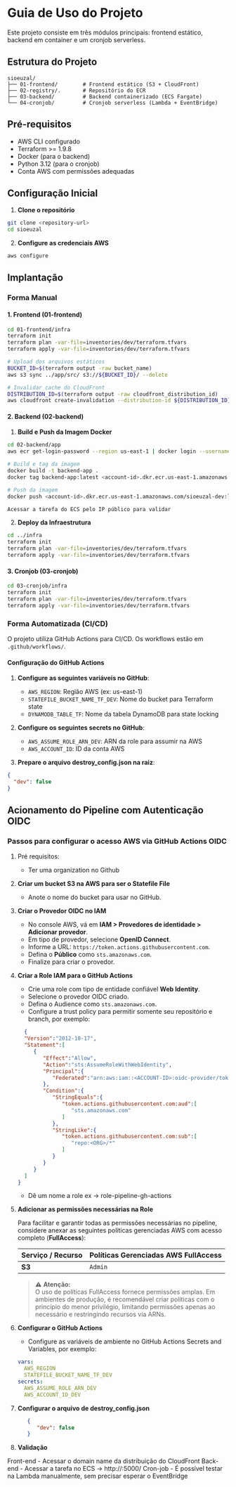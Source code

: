 # Guia de Uso do Projeto

Este projeto consiste em três módulos principais: frontend estático, backend em container e um cronjob serverless.

## Estrutura do Projeto

```
sioeuzal/
├── 01-frontend/        # Frontend estático (S3 + CloudFront)
├── 02-registry/.       # Repositório do ECR
├── 03-backend/         # Backend containerizado (ECS Fargate)
└── 04-cronjob/         # Cronjob serverless (Lambda + EventBridge)
```

## Pré-requisitos

- AWS CLI configurado
- Terraform >= 1.9.8
- Docker (para o backend)
- Python 3.12 (para o cronjob)
- Conta AWS com permissões adequadas

## Configuração Inicial

1. **Clone o repositório**
```bash
git clone <repository-url>
cd sioeuzal
```

2. **Configure as credenciais AWS**
```bash
aws configure
```

## Implantação

### Forma Manual

#### 1. Frontend (01-frontend)

```bash
cd 01-frontend/infra
terraform init
terraform plan -var-file=inventories/dev/terraform.tfvars
terraform apply -var-file=inventories/dev/terraform.tfvars

# Upload dos arquivos estáticos
BUCKET_ID=$(terraform output -raw bucket_name)
aws s3 sync ../app/src/ s3://${BUCKET_ID}/ --delete

# Invalidar cache do CloudFront
DISTRIBUTION_ID=$(terraform output -raw cloudfront_distribution_id)
aws cloudfront create-invalidation --distribution-id ${DISTRIBUTION_ID} --paths "/*"
```

#### 2. Backend (02-backend)

1. **Build e Push da Imagem Docker**
```bash
cd 02-backend/app
aws ecr get-login-password --region us-east-1 | docker login --username AWS --password-stdin <account-id>.dkr.ecr.us-east-1.amazonaws.com

# Build e tag da imagem
docker build -t backend-app .
docker tag backend-app:latest <account-id>.dkr.ecr.us-east-1.amazonaws.com/sioeuzal-dev:latest

# Push da imagem
docker push <account-id>.dkr.ecr.us-east-1.amazonaws.com/sioeuzal-dev:latest

Acessar a tarefa do ECS pelo IP público para validar
```

2. **Deploy da Infraestrutura**
```bash
cd ../infra
terraform init
terraform plan -var-file=inventories/dev/terraform.tfvars
terraform apply -var-file=inventories/dev/terraform.tfvars
```

#### 3. Cronjob (03-cronjob)

```bash
cd 03-cronjob/infra
terraform init
terraform plan -var-file=inventories/dev/terraform.tfvars
terraform apply -var-file=inventories/dev/terraform.tfvars
```

### Forma Automatizada (CI/CD)

O projeto utiliza GitHub Actions para CI/CD. Os workflows estão em `.github/workflows/`.

#### Configuração do GitHub Actions

1. **Configure as seguintes variáveis no GitHub**:
   - `AWS_REGION`: Região AWS (ex: us-east-1)
   - `STATEFILE_BUCKET_NAME_TF_DEV`: Nome do bucket para Terraform state
   - `DYNAMODB_TABLE_TF`: Nome da tabela DynamoDB para state locking

2. **Configure os seguintes secrets no GitHub**:
   - `AWS_ASSUME_ROLE_ARN_DEV`: ARN da role para assumir na AWS
   - `AWS_ACCOUNT_ID`: ID da conta AWS

3. **Prepare o arquivo destroy_config.json na raiz**:
```json
{
  "dev": false
}
```

## Acionamento do Pipeline com Autenticação OIDC

### Passos para configurar o acesso AWS via GitHub Actions OIDC
1. Pré requisitos:
   - Ter uma organization no Github



1. **Criar um bucket S3 na AWS para ser o Statefile File**  
   - Anote o nome do bucket para usar no GitHub.

2. **Criar o Provedor OIDC no IAM**  
   - No console AWS, vá em **IAM > Provedores de identidade > Adicionar provedor**.  
   - Em tipo de provedor, selecione **OpenID Connect**.  
   - Informe a URL: `https://token.actions.githubusercontent.com`.  
   - Defina o **Público** como `sts.amazonaws.com`.  
   - Finalize para criar o provedor.

3. **Criar a Role IAM para o GitHub Actions**  
   - Crie uma role com tipo de entidade confiável **Web Identity**.  
   - Selecione o provedor OIDC criado.  
   - Defina o Audience como `sts.amazonaws.com`.  
   - Configure a trust policy para permitir somente seu repositório e branch, por exemplo:

    ```json
      {
      "Version":"2012-10-17",
      "Statement":[
         {
            "Effect":"Allow",
            "Action":"sts:AssumeRoleWithWebIdentity",
            "Principal":{
               "Federated":"arn:aws:iam::<ACCOUNT-ID>:oidc-provider/token.actions.githubusercontent.com"
            },
            "Condition":{
               "StringEquals":{
                  "token.actions.githubusercontent.com:aud":[
                     "sts.amazonaws.com"
                  ]
               },
               "StringLike":{
                  "token.actions.githubusercontent.com:sub":[
                     "repo:<ORG>/*"
                  ]
               }
            }
         }
      ]
   }
    ```

   - Dê um nome a role ex -> role-pipeline-gh-actions

4. **Adicionar as permissões necessárias na Role**  

   Para facilitar e garantir todas as permissões necessárias no pipeline, considere anexar as seguintes políticas gerenciadas AWS com acesso completo (**FullAccess**):

   | Serviço / Recurso                   | Políticas Gerenciadas AWS FullAccess                                |
   |-----------------------------------|-----------------------------------------------------------------------|
   | **S3**                            | `Admin`                                                  |

   > ⚠️ **Atenção:**  
   > O uso de políticas FullAccess fornece permissões amplas. Em ambientes de produção, é recomendável criar políticas com o princípio do menor privilégio, limitando permissões apenas ao necessário e restringindo recursos via ARNs.



5. **Configurar o GitHub Actions**  
   - Configure as variáveis de ambiente no GitHub Actions Secrets and Variables, por exemplo:

    ```yaml
    vars:
      AWS_REGION
      STATEFILE_BUCKET_NAME_TF_DEV
    secrets:
      AWS_ASSUME_ROLE_ARN_DEV
      AWS_ACCOUNT_ID_DEV
    ```

6. **Configurar o arquivo de destroy_config.json**

   ```json
      {
         "dev": false
      }
   ```

7. **Validação**

Front-end - Acessar o domain name da distribuição do CloudFront
Back-end - Acessar a tarefa no ECS -> http://<ECS-PUBLIC-IP>:5000/
Cron-job - É possível testar na Lambda manualmente, sem precisar esperar o EventBridge